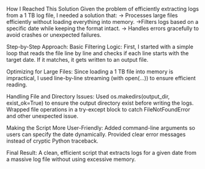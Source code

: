 How I Reached This Solution
Given the problem of efficiently extracting logs from a 1 TB log file, I needed a solution that:
-> Processes large files efficiently without loading everything into memory.
->Filters logs based on a specific date while keeping the format intact.
-> Handles errors gracefully to avoid crashes or unexpected failures.

Step-by-Step Approach:
Basic Filtering Logic:
First, I started with a simple loop that reads the file line by line and checks if each line starts with the target date.
If it matches, it gets written to an output file.

Optimizing for Large Files:
Since loading a 1 TB file into memory is impractical, I used line-by-line streaming (with open(...)) to ensure efficient reading.

Handling File and Directory Issues:
Used os.makedirs(output_dir, exist_ok=True) to ensure the output directory exist before writing the logs.
Wrapped file operations in a try-except block to catch FileNotFoundError and other unexpected issue.

Making the Script More User-Friendly:
Added command-line arguments so users can specify the date dynamically.
Provided clear error messages instead of cryptic Python traceback.

Final Result:
A clean, efficient script that extracts logs for a given date from a massive log file without using excessive memory.
